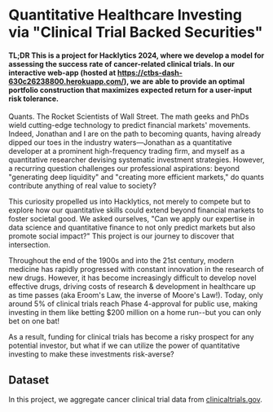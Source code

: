 # Quantitative Healthcare Investing via "Clinical Trial Backed Securities"
#### TL;DR This is a project for Hacklytics 2024, where we develop a model for assessing the success rate of cancer-related clinical trials. In our interactive web-app (hosted at https://ctbs-dash-630c26238800.herokuapp.com/), we are able to provide an optimal portfolio construction that maximizes expected return for a user-input risk tolerance.

Quants. The Rocket Scientists of Wall Street. The math geeks and PhDs wield cutting-edge technology to predict financial markets' movements. Indeed, Jonathan and I are on the path to becoming quants, having already dipped our toes in the industry waters—Jonathan as a quantitative developer at a prominent high-frequency trading firm, and myself as a quantitative researcher devising systematic investment strategies. However, a recurring question challenges our professional aspirations: beyond "generating deep liquidity" and "creating more efficient markets," do quants contribute anything of real value to society?

This curiosity propelled us into Hacklytics, not merely to compete but to explore how our quantitative skills could extend beyond financial markets to foster societal good. We asked ourselves, "Can we apply our expertise in data science and quantitative finance to not only predict markets but also promote social impact?" This project is our journey to discover that intersection.

Throughout the end of the 1900s and into the 21st century, modern medicine has rapidly progressed with constant innovation in the research of new drugs. However, it has become increasingly difficult to develop novel effective drugs, driving costs of research & development in healthcare up as time passes (aka Eroom's Law, the inverse of Moore's Law!). Today, only around 5% of clinical trials reach Phase 4-approval for public use, making investing in them like betting $200 million on a home run--but you can only bet on one bat!

As a result, funding for clinical trials has become a risky prospect for any potential investor, but what if we can utilize the power of quantitative investing to make these investments risk-averse?

## Dataset
In this project, we aggregate cancer clinical trial data from [clinicaltrials.gov](http://clinicaltrials.gov/). 